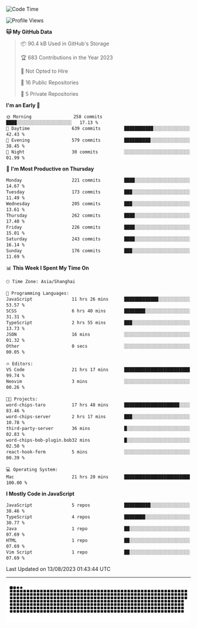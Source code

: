<!--
<picture>
  <source
    srcset="https://github-readme-stats.vercel.app/api?username=kevinxft&show_icons=true&theme=dark"
    media="(prefers-color-scheme: dark)"
  />
  <source
    srcset="https://github-readme-stats.vercel.app/api?username=kevinxft&show_icons=true"
    media="(prefers-color-scheme: light), (prefers-color-scheme: no-preference)"
  />
  <img src="https://github-readme-stats.vercel.app/api?username=kevinxft&show_icons=true" />
</picture>
-->

<!--START_SECTION:waka-->
![Code Time](http://img.shields.io/badge/Code%20Time-1%2C152%20hrs%2022%20mins-blue)

![Profile Views](http://img.shields.io/badge/Profile%20Views-122-blue)

**🐱 My GitHub Data** 

> 📦 90.4 kB Used in GitHub's Storage 
 > 
> 🏆 683 Contributions in the Year 2023
 > 
> 🚫 Not Opted to Hire
 > 
> 📜 16 Public Repositories 
 > 
> 🔑 5 Private Repositories 
 > 
**I'm an Early 🐤** 

```text
🌞 Morning                258 commits         ████░░░░░░░░░░░░░░░░░░░░░   17.13 % 
🌆 Daytime                639 commits         ███████████░░░░░░░░░░░░░░   42.43 % 
🌃 Evening                579 commits         ██████████░░░░░░░░░░░░░░░   38.45 % 
🌙 Night                  30 commits          ░░░░░░░░░░░░░░░░░░░░░░░░░   01.99 % 
```
📅 **I'm Most Productive on Thursday** 

```text
Monday                   221 commits         ████░░░░░░░░░░░░░░░░░░░░░   14.67 % 
Tuesday                  173 commits         ███░░░░░░░░░░░░░░░░░░░░░░   11.49 % 
Wednesday                205 commits         ███░░░░░░░░░░░░░░░░░░░░░░   13.61 % 
Thursday                 262 commits         ████░░░░░░░░░░░░░░░░░░░░░   17.40 % 
Friday                   226 commits         ████░░░░░░░░░░░░░░░░░░░░░   15.01 % 
Saturday                 243 commits         ████░░░░░░░░░░░░░░░░░░░░░   16.14 % 
Sunday                   176 commits         ███░░░░░░░░░░░░░░░░░░░░░░   11.69 % 
```


📊 **This Week I Spent My Time On** 

```text
🕑︎ Time Zone: Asia/Shanghai

💬 Programming Languages: 
JavaScript               11 hrs 26 mins      █████████████░░░░░░░░░░░░   53.57 % 
SCSS                     6 hrs 40 mins       ████████░░░░░░░░░░░░░░░░░   31.31 % 
TypeScript               2 hrs 55 mins       ███░░░░░░░░░░░░░░░░░░░░░░   13.73 % 
JSON                     16 mins             ░░░░░░░░░░░░░░░░░░░░░░░░░   01.32 % 
Other                    0 secs              ░░░░░░░░░░░░░░░░░░░░░░░░░   00.05 % 

🔥 Editors: 
VS Code                  21 hrs 17 mins      █████████████████████████   99.74 % 
Neovim                   3 mins              ░░░░░░░░░░░░░░░░░░░░░░░░░   00.26 % 

🐱‍💻 Projects: 
word-chips-taro          17 hrs 48 mins      █████████████████████░░░░   83.46 % 
word-chips-server        2 hrs 17 mins       ███░░░░░░░░░░░░░░░░░░░░░░   10.78 % 
third-party-server       36 mins             █░░░░░░░░░░░░░░░░░░░░░░░░   02.83 % 
word-chips-bob-plugin.bob32 mins             █░░░░░░░░░░░░░░░░░░░░░░░░   02.50 % 
react-hook-form          5 mins              ░░░░░░░░░░░░░░░░░░░░░░░░░   00.39 % 

💻 Operating System: 
Mac                      21 hrs 20 mins      █████████████████████████   100.00 % 
```

**I Mostly Code in JavaScript** 

```text
JavaScript               5 repos             ██████████░░░░░░░░░░░░░░░   38.46 % 
TypeScript               4 repos             ████████░░░░░░░░░░░░░░░░░   30.77 % 
Java                     1 repo              ██░░░░░░░░░░░░░░░░░░░░░░░   07.69 % 
HTML                     1 repo              ██░░░░░░░░░░░░░░░░░░░░░░░   07.69 % 
Vim Script               1 repo              ██░░░░░░░░░░░░░░░░░░░░░░░   07.69 % 
```




 Last Updated on 13/08/2023 01:43:44 UTC
<!--END_SECTION:waka-->

---

<picture>
  <source media="(prefers-color-scheme: dark)" srcset="https://raw.githubusercontent.com/kevinxft/kevinxft/output/github-contribution-grid-snake-dark.svg">
  <source media="(prefers-color-scheme: light)" srcset="https://raw.githubusercontent.com/kevinxft/kevinxft/output/github-contribution-grid-snake.svg">
  <img alt="github contribution grid snake animation" src="https://raw.githubusercontent.com/kevinxft/kevinxft/output/github-contribution-grid-snake.svg">
</picture>